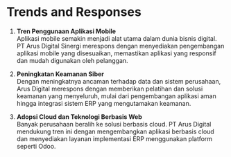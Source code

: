 # Trends and Responses

1. **Tren Penggunaan Aplikasi Mobile**  
   Aplikasi mobile semakin menjadi alat utama dalam dunia bisnis digital. PT Arus Digital Sinergi merespons dengan menyediakan pengembangan aplikasi mobile yang disesuaikan, memastikan aplikasi yang responsif dan mudah digunakan oleh pelanggan.

2. **Peningkatan Keamanan Siber**  
   Dengan meningkatnya ancaman terhadap data dan sistem perusahaan, Arus Digital merespons dengan memberikan pelatihan dan solusi keamanan yang menyeluruh, mulai dari pengembangan aplikasi aman hingga integrasi sistem ERP yang mengutamakan keamanan.

3. **Adopsi Cloud dan Teknologi Berbasis Web**  
   Banyak perusahaan beralih ke solusi berbasis cloud. PT Arus Digital mendukung tren ini dengan mengembangkan aplikasi berbasis cloud dan menyediakan layanan implementasi ERP menggunakan platform seperti Odoo.
